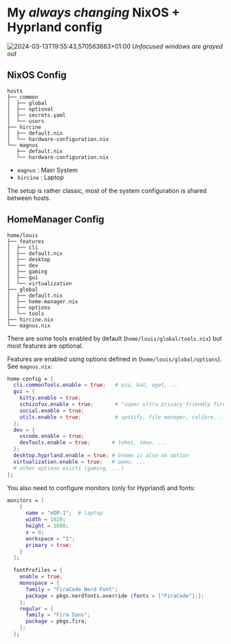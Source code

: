# My *always changing* NixOS + Hyprland config
![2024-03-13T19:55:43,570563663+01:00](https://github.com/louis-thevenet/nixos-config/assets/55986107/389b6451-79cc-4e33-b10e-a8380edd36dc)
*Unfocused windows are grayed out*
## NixOS Config
```
hosts
├── common
│  ├── global
│  ├── optional
│  ├── secrets.yaml
│  └── users
├── hircine
│  ├── default.nix
│  └── hardware-configuration.nix
└── magnus
   ├── default.nix
   └── hardware-configuration.nix
```
- `magnus` : Main System
- `hircine` : Laptop

The setup is rather classic, most of the system configuration is shared between hosts.

## HomeManager Config

```
home/louis
├── features
│  ├── cli
│  ├── default.nix
│  ├── desktop
│  ├── dev
│  ├── gaming
│  ├── gui
│  └── virtualization
├── global
│  ├── default.nix
│  ├── home-manager.nix
│  ├── options
│  └── tools
├── hircine.nix
└── magnus.nix
```

There are some tools enabled by default (`home/louis/global/tools.nix`) but most features are optional.

Features are enabled using options defined in (`home/louis/global/options`). See `magnus.nix`:
```nix
home-config = {
  cli.commonTools.enable = true;   # eza, bat, wget, ...
  gui = {
    kitty.enable = true;
    schizofox.enable = true;       # "super ultra privacy friendly firefox config"
    social.enable = true;
    utils.enable = true;           # spotify, file manager, calibre, ...
  };
  dev = {
    vscode.enable = true;
    devTools.enable = true;       # tokei, tmux, ...
  };
  desktop.hyprland.enable = true; # Gnome is also an option
  virtualization.enable = true;   # qemu, ...
  # other options exists (gaming, ...)
};
```

You also need to configure monitors (only for Hyprland) and fonts:
```nix
monitors = [
    {
      name = "eDP-1";  # laptop
      width = 1920;
      height = 1080;
      x = 0;
      workspace = "1";
      primary = true;
    }
  ];

  fontProfiles = {
    enable = true;
    monospace = {
      family = "FiraCode Nerd Font";
      package = pkgs.nerdfonts.override {fonts = ["FiraCode"];};
    };
    regular = {
      family = "Fira Sans";
      package = pkgs.fira;
    };
  };
```
